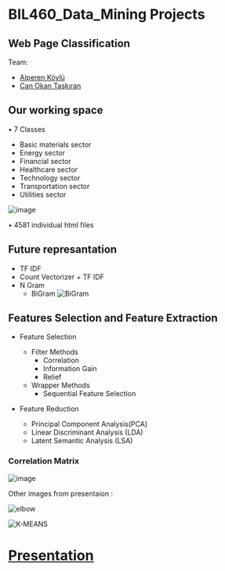 # BIL460_Data_Mining Projects
## Web Page Classification

Team:
* [Alperen Köylü](https://github.com/alperenkoylu)
* [Can Okan Taşkıran](https://github.com/CantOkan)



## Our working space
• 7 Classes  
  * Basic materials sector
  * Energy sector
  * Financial sector
  * Healthcare sector
  * Technology sector
  * Transportation sector
  * Utilities sector

![image](https://user-images.githubusercontent.com/25572428/74860642-08eaf780-535a-11ea-8b22-146197f1d17b.png)

• 4581 individual html files

## Future represantation
* TF IDF
* Count Vectorizer + TF IDF
* N Gram
  * BiGram
   ![BiGram](https://user-images.githubusercontent.com/25572428/74860417-a560ca00-5359-11ea-834a-da78eeccecbe.PNG)
  
  
  
 ## Features Selection and Feature Extraction
* Feature Selection
  * Filter Methods
    * Correlation
    * Information Gain
    * Relief
  * Wrapper Methods
    * Sequential Feature Selection
 
 
 * Feature Reduction 
   * Principal Component Analysis(PCA)
   * Linear Discriminant Analysis (LDA)
   * Latent Semantic Analysis (LSA)
  
  
 ### Correlation Matrix
![image](https://user-images.githubusercontent.com/25572428/74860499-cf19f100-5359-11ea-8f8f-2cc15dd1c108.png)

Other images from presentaion :

![elbow](https://user-images.githubusercontent.com/25572428/74860479-c1646b80-5359-11ea-9a77-79f54c71e2af.png)
 
![K-MEANS](https://user-images.githubusercontent.com/25572428/74860469-bad5f400-5359-11ea-86fa-d2daca2b3c9f.png)


# [Presentation](https://github.com/CantOkan/BIL460_Data_Mining/blob/master/presentation.pdf)

